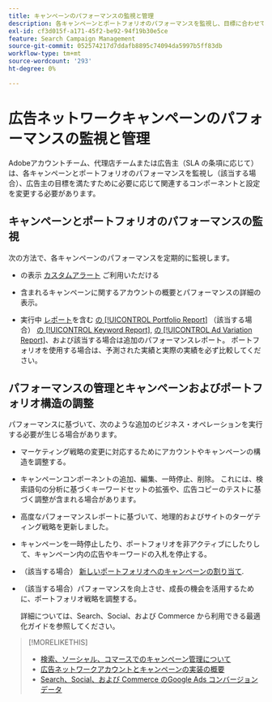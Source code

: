 ```yaml
---
title: キャンペーンのパフォーマンスの監視と管理
description: 各キャンペーンとポートフォリオのパフォーマンスを監視し、目標に合わせて変更を加える方法を説明します。
exl-id: cf3d015f-a171-45f2-be92-94f19b30e5ce
feature: Search Campaign Management
source-git-commit: 052574217d7ddafb8895c74094da5997b5ff83db
workflow-type: tm+mt
source-wordcount: '293'
ht-degree: 0%

---
```


# 広告ネットワークキャンペーンのパフォーマンスの監視と管理

Adobeアカウントチーム、代理店チームまたは広告主（SLA の条項に応じて）は、各キャンペーンとポートフォリオのパフォーマンスを監視し（該当する場合）、広告主の目標を満たすために必要に応じて関連するコンポーネントと設定を変更する必要があります。

## キャンペーンとポートフォリオのパフォーマンスの監視

次の方法で、各キャンペーンのパフォーマンスを定期的に監視します。

* の表示 [カスタムアラート](/help/search-social-commerce/alerts/alert-view.md) ご利用いただける

* 含まれるキャンペーンに関するアカウントの概要とパフォーマンスの詳細の表示。

* 実行中 [レポート](/help/search-social-commerce/reports/report-about.md)を含む [の [!UICONTROL Portfolio Report]](/help/search-social-commerce/reports/management/basic-advanced/portfolio-report.md) （該当する場合） [の [!UICONTROL Keyword Report]](/help/search-social-commerce/reports/management/basic-advanced/keyword-report.md), [の [!UICONTROL Ad Variation Report]](/help/search-social-commerce/reports/management/basic-advanced/ad-variation-report.md)、および該当する場合は追加のパフォーマンスレポート。 ポートフォリオを使用する場合は、予測された実績と実際の実績を必ず比較してください。

## パフォーマンスの管理とキャンペーンおよびポートフォリオ構造の調整

パフォーマンスに基づいて、次のような追加のビジネス・オペレーションを実行する必要が生じる場合があります。

* マーケティング戦略の変更に対応するためにアカウントやキャンペーンの構造を調整する。

* キャンペーンコンポーネントの追加、編集、一時停止、削除。 これには、検索語句の分析に基づくキーワードセットの拡張や、広告コピーのテストに基づく調整が含まれる場合があります。

* 高度なパフォーマンスレポートに基づいて、地理的およびサイトのターゲティング戦略を更新しました。

* キャンペーンを一時停止したり、ポートフォリオを非アクティブにしたりして、キャンペーン内の広告やキーワードの入札を停止する。

* （該当する場合） [新しいポートフォリオへのキャンペーンの割り当て](/help/search-social-commerce/campaign-management/campaign-assign-to-portfolio.md).

* （該当する場合）パフォーマンスを向上させ、成長の機会を活用するために、ポートフォリオ戦略を調整する。

  詳細については、Search、Social、および Commerce から利用できる最適化ガイドを参照してください。<!-- verify convention for referencing Optimization Guide here -->

>[!MORELIKETHIS]
>
>* [検索、ソーシャル、コマースでのキャンペーン管理について](campaign-management-about.md)
>* [広告ネットワークアカウントとキャンペーンの実装の概要](campaign-implemention-overview.md)
>* [Search、Social、および Commerce のGoogle Ads コンバージョンデータ](google-conversion-data.md)
